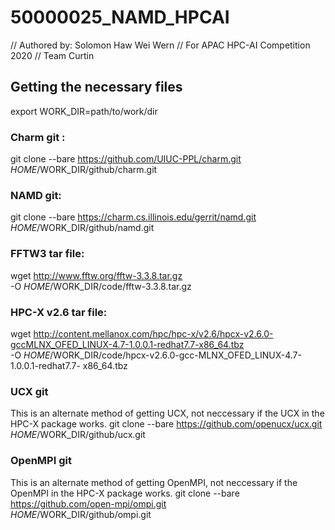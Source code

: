 # 50000025_NAMD_HPCAI
 // Authored by: Solomon Haw Wei Wern
 // For APAC HPC-AI Competition 2020 
 // Team Curtin
 
## Getting the necessary files
export WORK_DIR=path/to/work/dir<path to your working directory>

### Charm git :
  git clone --bare https://github.com/UIUC-PPL/charm.git \
  $HOME/$WORK_DIR/github/charm.git
### NAMD git:
  git clone --bare https://charm.cs.illinois.edu/gerrit/namd.git \
  $HOME/$WORK_DIR/github/namd.git
### FFTW3 tar file:
  wget http://www.fftw.org/fftw-3.3.8.tar.gz \
 -O $HOME/$WORK_DIR/code/fftw-3.3.8.tar.gz
### HPC-X v2.6 tar file:
  wget http://content.mellanox.com/hpc/hpc-x/v2.6/hpcx-v2.6.0-gccMLNX_OFED_LINUX-4.7-1.0.0.1-redhat7.7-x86_64.tbz \
  -O $HOME/$WORK_DIR/code/hpcx-v2.6.0-gcc-MLNX_OFED_LINUX-4.7-1.0.0.1-redhat7.7-
x86_64.tbz
### UCX git
This is an alternate method of getting UCX, not neccessary if the UCX in the HPC-X package works.
  git clone --bare https://github.com/openucx/ucx.git \
  $HOME/$WORK_DIR/github/ucx.git
### OpenMPI git
This is an alternate method of getting OpenMPI, not neccessary if the OpenMPI in the HPC-X package works.
  git clone --bare https://github.com/open-mpi/ompi.git \
  $HOME/$WORK_DIR/github/ompi.git
